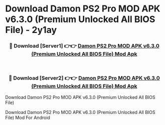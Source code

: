 # Download Damon PS2 Pro MOD APK v6.3.0 (Premium Unlocked All BIOS File) - 2y1ay


<div align="center">
<h3>🔴 Download [Server1] 👉👉 <a href="https://apk-comot.site?title=Damon_PS2_Pro_MOD_APK_v6.3.0_(Premium_Unlocked_All_BIOS_File)">Damon PS2 Pro MOD APK v6.3.0 (Premium Unlocked All BIOS File) Mod Apk</a></h3><br>
<h3>🔴 Download [Server2] 👉👉 <a href="https://apk-comot.site?title=Damon_PS2_Pro_MOD_APK_v6.3.0_(Premium_Unlocked_All_BIOS_File)">Damon PS2 Pro MOD APK v6.3.0 (Premium Unlocked All BIOS File) Mod Apk</a></h3>
</div>



Download Damon PS2 Pro MOD APK v6.3.0 (Premium Unlocked All BIOS File) 

Download Damon PS2 Pro MOD APK v6.3.0 (Premium Unlocked All BIOS File) Mod For Android
